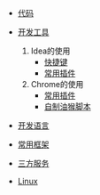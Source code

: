 * [代码](/doc/code/)
    
* [开发工具](/doc/devtools/)
    1. Idea的使用
        * [快捷键](/doc/devtools/Idea/hotkeys)
        * [常用插件](/doc/devtools/Idea/plugin)
    2. Chrome的使用
        * [常用插件](/doc/devtools/chrome/pulgin.md)
        * [自制油猴脚本](/doc/devtools/chrome/script.md)
            
* [开发语言](/doc/devLanguage/)
    
        
* [常用框架](/doc/frame/)
    
        
* [三方服务](/doc/serve/)
    

* [Linux](/doc/linux/)
   
